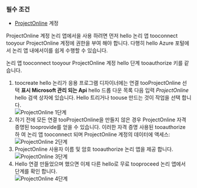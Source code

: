 ### <a name="prerequisites"></a>필수 조건
* [ProjectOnline](https://products.office.com/Project/project-online-with-project-for-office-365) 계정 

ProjectOnline 계정 논리 앱에서을 사용 하려면 먼저 hello 논리 앱 tooconnect tooyour ProjectOnline 계정에 권한을 부여 해야 합니다. 다행히 hello Azure 포털에서 논리 앱 내에서이를 쉽게 수행할 수 있습니다. 

논리 앱 tooconnect tooyour ProjectOnline 계정 hello 단계 tooauthorize 키를 같습니다.

1. toocreate hello 논리가 응용 프로그램 디자이너에는 연결 tooProjectOnline 선택 **표시 Microsoft 관리 되는 Api** hello 드롭 다운 목록 다음 입력 *ProjectOnline* hello 검색 상자에 있습니다. Hello 트리거나 toouse 만드는 것이 작업을 선택 합니다.  
   ![ProjectOnline 1단계](./media/connectors-create-api-projectonline/projectonline-1.png)
2. 하기 전에 모든 연결 tooProjectOnline을 만들지 않은 경우 ProjectOnline 자격 증명된 tooprovide를 얻을 수 있습니다. 이러한 자격 증명 사용된 tooauthorize 하 여 논리 앱 tooconnect 되며 ProjectOnline 계정의 데이터에 액세스:  
   ![ProjectOnline 2단계](./media/connectors-create-api-projectonline/projectonline-2.png)
3. ProjectOnline 사용자 이름 및 암호 tooauthorize 논리 앱을 제공 합니다.  
   ![ProjectOnline 3단계](./media/connectors-create-api-projectonline/projectonline-3.png)   
4. Hello 연결 만들었으며 했으면 이제 다른 hello로 무료 tooproceed 논리 앱에서 단계를 확인 합니다.  
   ![ProjectOnline 4단계](./media/connectors-create-api-projectonline/projectonline-4.png)   


